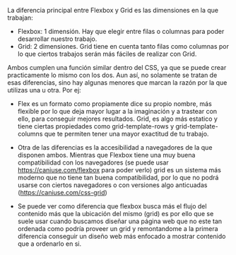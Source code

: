 La diferencia principal entre Flexbox y Grid es las dimensiones en la que trabajan:

- Flexbox: 1 dimensión. Hay que elegir entre filas o columnas para poder desarrollar nuestro trabajo.
- Grid: 2 dimensiones. Grid tiene en cuenta tanto filas como columnas por lo que ciertos trabajos serán más fáciles de realizar con Grid.

Ambos cumplen una función similar dentro del CSS, ya que se puede crear practicamente lo mismo con los dos.
Aun así, no solamente se tratan de esas diferencias, sino hay algunas menores que marcan la razón por la que utilizas una u otra. Por ej:

- Flex es un formato como propiamente dice su propio nombre, más flexible por lo que deja mayor lugar a la imaginación y a trastear con ello,
  para conseguir mejores resultados. Grid, es algo más estatico y tiene ciertas propiedades como grid-template-rows y grid-template-columns que
  te permiten tener una mayor exactitud de tu trabajo.

- Otra de las diferencias es la accesibilidad a navegadores de la que disponen ambos. Mientras que Flexbox tiene una muy buena compatibilidad
  con los navegadores (se puede usar https://caniuse.com/flexbox para poder verlo) grid es un sistema más moderno que no tiene tan buena
  compatibilidad, por lo que no podrá usarse con ciertos navegadores o con versiones algo anticuadas (https://caniuse.com/css-grid)

- Se puede ver como diferencia que flexbox busca más el flujo del contenido más que la ubicación del mismo (grid) es por ello que se suele usar
  cuando buscamos diseñar una página web que no este tan ordenada como podría proveer un grid y remontandome a la primera diferencia conseguir
  un diseño web más enfocado a mostrar contenido que a ordenarlo en si.

